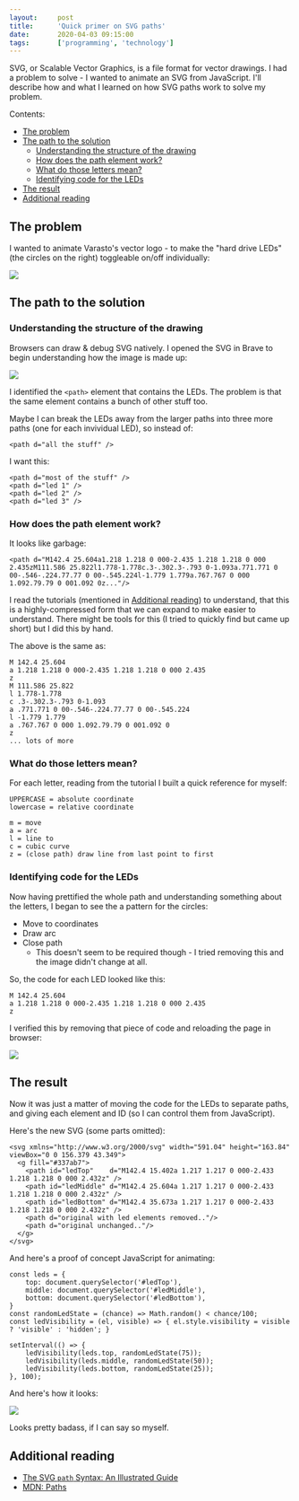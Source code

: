 ```yaml
---
layout:     post
title:      'Quick primer on SVG paths'
date:       2020-04-03 09:15:00
tags:       ['programming', 'technology']
---
```


SVG, or Scalable Vector Graphics, is a file format for vector drawings. I had a problem to
solve - I wanted to animate an SVG from JavaScript. I'll describe how and what I learned
on how SVG paths work to solve my problem.

Contents:

- [The problem](#the-problem)
- [The path to the solution](#the-path-to-the-solution)
  * [Understanding the structure of the drawing](#understanding-the-structure-of-the-drawing)
  * [How does the path element work?](#how-does-the-path-element-work)
  * [What do those letters mean?](#what-do-those-letters-mean)
  * [Identifying code for the LEDs](#identifying-code-for-the-leds)
- [The result](#the-result)
- [Additional reading](#additional-reading)


The problem
-----------

I wanted to animate Varasto's vector logo - to make the "hard drive LEDs" (the circles on
the right) toggleable on/off individually:

![](/images/2020/svg-varasto-logo.png)


The path to the solution
------------------------

### Understanding the structure of the drawing

Browsers can draw & debug SVG natively. I opened the SVG in Brave to begin understanding
how the image is made up:

![](/images/2020/svg-inspect-structure.gif)

I identified the `<path>` element that contains the LEDs. The problem is that the same element
contains a bunch of other stuff too.

Maybe I can break the LEDs away from the larger paths into three more paths (one for each
invividual LED), so instead of:

	<path d="all the stuff" />

I want this:

	<path d="most of the stuff" />
	<path d="led 1" />
	<path d="led 2" />
	<path d="led 3" />


### How does the path element work?

It looks like garbage:

	<path d="M142.4 25.604a1.218 1.218 0 000-2.435 1.218 1.218 0 000 2.435zM111.586 25.822l1.778-1.778c.3-.302.3-.793 0-1.093a.771.771 0 00-.546-.224.77.77 0 00-.545.224l-1.779 1.779a.767.767 0 000 1.092.79.79 0 001.092 0z..."/>

I read the tutorials (mentioned in [Additional reading](#additional-reading)) to understand,
that this is a highly-compressed form that we can expand to make easier to understand. There
might be tools for this (I tried to quickly find but came up short) but I did this by hand.

The above is the same as:

	M 142.4 25.604
	a 1.218 1.218 0 000-2.435 1.218 1.218 0 000 2.435
	z
	M 111.586 25.822
	l 1.778-1.778
	c .3-.302.3-.793 0-1.093
	a .771.771 0 00-.546-.224.77.77 0 00-.545.224
	l -1.779 1.779
	a .767.767 0 000 1.092.79.79 0 001.092 0
	z
	... lots of more

### What do those letters mean?

For each letter, reading from the tutorial I built a quick reference for myself:

	UPPERCASE = absolute coordinate
	lowercase = relative coordinate
	
	m = move
	a = arc
	l = line to
	c = cubic curve
	z = (close path) draw line from last point to first


### Identifying code for the LEDs

Now having prettified the whole path and understanding something about the letters, I began
to see the a pattern for the circles:

- Move to coordinates
- Draw arc
- Close path
  * This doesn't seem to be required though - I tried removing this and the image didn't
    change at all.

So, the code for each LED looked like this:

	M 142.4 25.604
	a 1.218 1.218 0 000-2.435 1.218 1.218 0 000 2.435
	z

I verified this by removing that piece of code and reloading the page in browser:

![](/images/2020/svg-remove-code-from-path.gif)


The result
----------

Now it was just a matter of moving the code for the LEDs to separate paths, and giving each
element and ID (so I can control them from JavaScript).

Here's the new SVG (some parts omitted):

	<svg xmlns="http://www.w3.org/2000/svg" width="591.04" height="163.84" viewBox="0 0 156.379 43.349">
	  <g fill="#337ab7">
	    <path id="ledTop"    d="M142.4 15.402a 1.217 1.217 0 000-2.433 1.218 1.218 0 000 2.432z" />
	    <path id="ledMiddle" d="M142.4 25.604a 1.217 1.217 0 000-2.433 1.218 1.218 0 000 2.432z" />
	    <path id="ledBottom" d="M142.4 35.673a 1.217 1.217 0 000-2.433 1.218 1.218 0 000 2.432z" />
	    <path d="original with led elements removed.."/>
	    <path d="original unchanged.."/>
	  </g>
	</svg>

And here's a proof of concept JavaScript for animating:

	const leds = {
		top: document.querySelector('#ledTop'),
		middle: document.querySelector('#ledMiddle'),
		bottom: document.querySelector('#ledBottom'),
	}
	const randomLedState = (chance) => Math.random() < chance/100;
	const ledVisibility = (el, visible) => { el.style.visibility = visible ? 'visible' : 'hidden'; }

	setInterval(() => {
		ledVisibility(leds.top, randomLedState(75));
		ledVisibility(leds.middle, randomLedState(50));
		ledVisibility(leds.bottom, randomLedState(25));
	}, 100);

And here's how it looks:

![](/images/2020/svg-animated-varastologo.gif)

Looks pretty badass, if I can say so myself.


Additional reading
------------------

- [The SVG `path` Syntax: An Illustrated Guide](https://css-tricks.com/svg-path-syntax-illustrated-guide/)
- [MDN: Paths](https://developer.mozilla.org/en-US/docs/Web/SVG/Tutorial/Paths)
